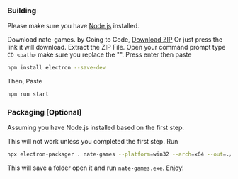 ### Building

Please make sure you have [Node.js](https://nodejs.org/en/download) installed.

Download nate-games. by Going to Code, [Download ZIP](https://github.com/nate-games/nate-games.github.io/archive/refs/heads/main.zip) Or just press the link it will download. Extract the ZIP File. Open your command prompt type 
```CD <path>``` 
make sure you replace the "<path>". Press enter then paste 
``` bash
npm install electron --save-dev
```
Then, Paste
``` bash
npm run start
```

### Packaging [Optional]

Assuming you have Node.js installed based on the first step.

This will not work unless you completed the first step. Run 
``` bash
npx electron-packager . nate-games --platform=win32 --arch=x64 --out=./ --app-version=1.0.0 --version-string.ProductName="nate-games" --version-string.CompanyName="nate-games"
```
This will save a folder open it and run `nate-games.exe`. Enjoy!
